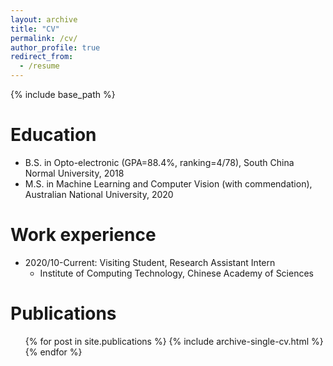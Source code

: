 ```yaml
---
layout: archive
title: "CV"
permalink: /cv/
author_profile: true
redirect_from:
  - /resume
---
```


{% include base_path %}

Education
======
* B.S. in Opto-electronic (GPA=88.4%, ranking=4/78), South China Normal University, 2018
* M.S. in Machine Learning and Computer Vision (with commendation), Australian National University, 2020


Work experience
======
* 2020/10-Current: Visiting Student, Research Assistant Intern
  * Institute of Computing Technology, Chinese Academy of Sciences


Publications
======
  <ul>{% for post in site.publications %}
    {% include archive-single-cv.html %}
  {% endfor %}</ul>
  

